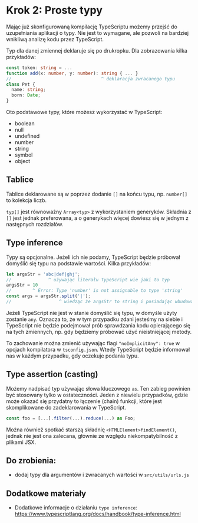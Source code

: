 # Krok 2: Proste typy

Mając już skonfigurowaną kompilację TypeScriptu możemy przejść do uzupełniania aplikacji o typy. Nie jest to wymagane, ale pozwoli na bardziej wnikliwą analizę kodu przez TypeScript. 

Typ dla danej zmiennej deklaruje się po drukropku. Dla zobrazowania kilka przykładów:

```ts
const token: string = ...
function add(x: number, y: number): string { ... }
//                                  ^ deklaracja zwracanego typu
class Pet {
  name: string;
  born: Date;
}
```

Oto podstawowe typy, które możesz wykorzystać w TypeScript:
- boolean
- null
- undefined
- number
- string
- symbol
- object

## Tablice

Tablice deklarowane są w poprzez dodanie `[]` na końcu typu, np. `number[]` to kolekcja liczb.

`typ[]` jest równoważny `Array<typ>` z wykorzystaniem generyków. Składnia z `[]` jest jednak preferowana, a o generykach więcej dowiesz się w jednym z następnych rozdziałów.

## Type inference

Typy są opcjonalne. Jeżeli ich nie podamy, TypeScript będzie próbował domyślić się typu na podstawie wartości. Kilka przykładów:
```ts
let argsStr = 'abc|def|ghj';
//              ^ używając literału TypeScript wie jaki to typ
argsStr = 10
//        ^ Error: Type 'number' is not assignable to type 'string'
const args = argsStr.split('|');
//                  ^ wiedząc że argsStr to string i posiadając wbudowane informacje o metodach, args otrzyma typ string[]
```

Jeżeli TypeScript nie jest w stanie domyślić się typu, w domyśle użyty zostanie `any`. Oznacza to, że w tym przypadku zdani jesteśmy na siebie i TypeScript nie będzie podejmował prób sprawdzania kodu opierającego się na tych zmiennych, np. gdy będziemy próbować użyć nieistniejącej metody.

To zachowanie można zmienić używając flagi `"noImplicitAny": true` w opcjach kompilatora w `tsconfig.json`. Wtedy TypeScript będzie informował nas w każdym przypadku, gdy oczekuje podania typu.

## Type assertion (casting)

Możemy nadpisać typ używając słowa kluczowego `as`. Ten zabieg powinien być stosowany tylko w ostateczności. Jeden z niewielu przypadków, gdzie może okazać się przydatny to łączenie (chain) funkcji, które jest skomplikowane do zadeklarowania w TypeScript.

```ts
const foo = [...].filter(...).reduce(...) as Foo;
```
Można również spotkać starszą składnię `<HTMLElement>findElement()`, jednak nie jest ona zalecana, głównie ze względu niekompatybilność z plikami JSX.

## Do zrobienia:

- dodaj typy dla argumentów i zwracanych wartości w `src/utils/urls.js`

## Dodatkowe materiały

- Dodatkowe informacje o działaniu `type inference`: https://www.typescriptlang.org/docs/handbook/type-inference.html
